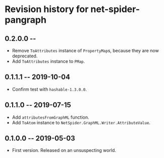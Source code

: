 # Revision history for net-spider-pangraph

## 0.2.0.0  -- 

* Remove `ToAttributes` instance of `PropertyMap`s, because they are
  now deprecated.
* Add `ToAttributes` instance to `PMap`.

## 0.1.1.1  -- 2019-10-04

* Confirm test with `hashable-1.3.0.0`.

## 0.1.1.0  -- 2019-07-15

* Add `attributesFromGraphML` function.
* Add `ToAtom` instance to `NetSpider.GraphML.Writer.AttributeValue`.


## 0.1.0.0  -- 2019-05-03

* First version. Released on an unsuspecting world.
